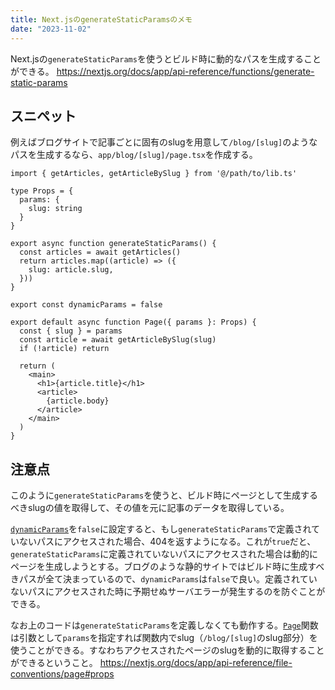 ```yaml
---
title: Next.jsのgenerateStaticParamsのメモ
date: "2023-11-02"
---
```

Next.jsの`generateStaticParams`を使うとビルド時に動的なパスを生成することができる。
https://nextjs.org/docs/app/api-reference/functions/generate-static-params

## スニペット
例えばブログサイトで記事ごとに固有のslugを用意して`/blog/[slug]`のようなパスを生成するなら、`app/blog/[slug]/page.tsx`を作成する。

```tsx
import { getArticles, getArticleBySlug } from '@/path/to/lib.ts'

type Props = {
  params: {
    slug: string
  }
}

export async function generateStaticParams() {
  const articles = await getArticles()
  return articles.map((article) => ({
    slug: article.slug,
  }))
}

export const dynamicParams = false

export default async function Page({ params }: Props) {
  const { slug } = params
  const article = await getArticleBySlug(slug)
  if (!article) return

  return (
    <main>
      <h1>{article.title}</h1>
      <article>
        {article.body}
      </article>
    </main>
  )
}
```

## 注意点

このように`generateStaticParams`を使うと、ビルド時にページとして生成するべきslugの値を取得して、その値を元に記事のデータを取得している。

[`dynamicParams`](https://nextjs.org/docs/app/api-reference/file-conventions/route-segment-config#dynamicparams)を`false`に設定すると、もし`generateStaticParams`で定義されていないパスにアクセスされた場合、404を返すようになる。これが`true`だと、`generateStaticParams`に定義されていないパスにアクセスされた場合は動的にページを生成しようとする。ブログのような静的サイトではビルド時に生成すべきパスが全て決まっているので、`dynamicParams`は`false`で良い。定義されていないパスにアクセスされた時に予期せぬサーバエラーが発生するのを防ぐことができる。

なお上のコードは`generateStaticParams`を定義しなくても動作する。[`Page`](https://nextjs.org/docs/app/api-reference/file-conventions/page)関数は引数として`params`を指定すれば関数内でslug（`/blog/[slug]`のslug部分）を使うことができる。すなわちアクセスされたページのslugを動的に取得することができるということ。
https://nextjs.org/docs/app/api-reference/file-conventions/page#props
